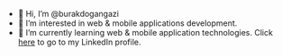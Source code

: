 - 👋 Hi, I’m @burakdogangazi
- 👀 I’m interested in web & mobile applications development.
- 🌱 I’m currently learning web & mobile application technologies.
Click [here](www.linkedin.com/in/burak-dogan-07a2b6211) to go to my LinkedIn profile.


<!---
burakdogangazi/burakdogangazi is a ✨ special ✨ repository because its `README.md` (this file) appears on your GitHub profile.
You can click the Preview link to take a look at your changes.
--->
